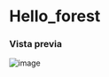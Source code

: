 # Hello_forest

### Vista previa
![image](https://github.com/JenniferGamez/Hello_forest/assets/50212868/9e927835-73d3-486e-9f60-a8643fc44b72)
